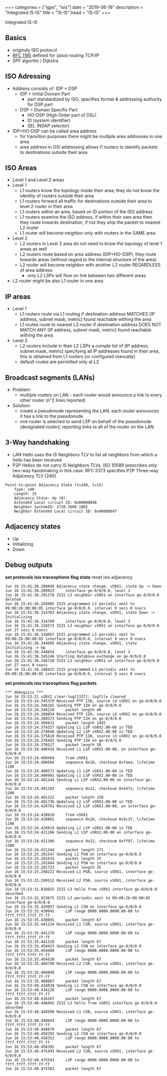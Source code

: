 +++
categories = ["igps", "isis"]
date = "2019-06-16"
description = "Integrated IS-IS"
title = "IS-IS"
head = "IS-IS"
+++

Integrated IS-IS

## Basics

* originaly ISO protocol
* [RFC 1195](https://tools.ietf.org/pdf/rfc1195.pdf) defined for (also) routing TCP/IP
* SPF algoritm / Dijkstra

## ISO Adressing

* Address consists of: IDP + DSP
    * IDP = Initial Domain Part
        * part standardized by ISO, specifies format & addressing authority for DSP part 
    * DSP = Domain Specific Part
        * HO-DSP (High Order part of DSL)
        * ID (system identifier)
        * SEL (NSAP selector)
* IDP+HO-DSP can be called area address
    * for transition purposes there might be multiple area addresses in one area
    * area address in OSI addressing allows l1 routers to identify packets to destinations outside their area


## ISO Areas

* Level 1 and Level 2 areas
* Level 1 
    * L1 routers know the topology inside their area; they do not know the identity of routers outside their area
    * L1 routers forward all traffic for destinations outside their area to level 2 router in their area
    * L1 routers within an area, based on ID portion of the ISO address
    * L1 routers examine the ISO address, if within their own area then they route towards destination, if not they ship the packet to nearest L2 router 
    * L1 router will become neighbor only with routers in the SAME area
* Level 2
    * L2 routers in Level 2 area do not need to know the topology of level 1 areas as well
    * L2 routers route based on area address (IDP+HO-DSP), they route towards areas (without regard to the internal structure of the area)
    * L2 router will become neighbor with another L2 router REGARDLESS of area address
        * only L2 LSPs will flow on link between two different areas
* L2 router might be also L1 router in one area  

## IP areas

* Level 1
    * L1 routers route via L1 routing if destination address MATCHES [IP address, subnet mask, metric] found reachable withing the area
    * L1 routes route to nearest L2 router if destination address DOES NOT MATCH ANY [IP address, subnet mask, metric] found reachable withing the area
* Level 2
    * L2 routers include in their L2 LSPs a comple list of  [IP address, subnet mask, metric] specifying all IP addresses found in their area, this is obtained from L1 routers (or configured manually)
    * default routes are permitted only at L2

## Broadcast segments (LANs)

* Problem:
    * multiple routers on LAN - each router would announce a link to every other router (n^2 links reported)
* Solution:
    * create a pseudonode representing the LAN, each router announces it has a link to the pseudonode
    * one router is selected to send LSP on behalf of the pseudonode (designated router); reporting links to all of the router on the LAN

## 3-Way handshaking

* LAN Hello uses the IS Neighbors TLV to list all neighbors from which a hello has been received
* P2P Hellos do not carry IS Neighbors TLVs. ISO 10589 prescribes only two-way handshaking in this case. RFC 3373 specifies P2P Three-way Adjacency TLV (240)

```
Point-to-point Adjacency State (t=240, l=15)
    Type: 240
    Length: 15
    Adjacency State: Up (0)
    Extended Local circuit ID: 0x00000048
    Neighbor SystemID: 1720.1600.1002
    Neighbor Extended Local circuit ID: 0x00000047
```


## Adjacency states

* Up
* Initializing
* Down

## Debug outputs

**set protocols isis traceoptions flag state**
reset isis adjacency
```
Jun 16 15:41:36.289849 Adjacency state change, vSRX1, state Up -> Down
Jun 16 15:41:36.289923     interface ge-0/0/0.0, level 3
Jun 16 15:41:36.291278 ISIS L3 neighbor vSRX1 on interface ge-0/0/0.0 deleted
Jun 16 15:41:36.293005 ISIS programmed L3 periodic xmit to 09:00:2b:00:00:05 interface ge-0/0/0.0, interval 9 secs 0 nsecs
Jun 16 15:41:36.314703 Adjacency state change, vSRX1, state Down -> Initializing
Jun 16 15:41:36.314769     interface ge-0/0/0.0, level 3
Jun 16 15:41:36.316573 ISIS L3 neighbor vSRX1 on interface ge-0/0/0.0 set 27 secs 0 nsecs
Jun 16 15:41:36.318667 ISIS programmed L3 periodic xmit to 09:00:2b:00:00:05 interface ge-0/0/0.0, interval 9 secs 0 nsecs
Jun 16 15:41:36.344605 Adjacency state change, vSRX1, state Initializing -> Up
Jun 16 15:41:36.344654     interface ge-0/0/0.0, level 3
Jun 16 15:41:36.345246 Starting database exchange on ge-0/0/0.0
Jun 16 15:41:36.346720 ISIS L3 neighbor vSRX1 on interface ge-0/0/0.0 set 27 secs 0 nsecs
Jun 16 15:41:36.348422 ISIS programmed L3 periodic xmit to 09:00:2b:00:00:05 interface ge-0/0/0.0, interval 9 secs 0 nsecs
```

**set protocols isis traceoptions flag packets**
```
*** debugisis ***
Jun 16 15:53:21 vSRX2 clear-log[1337]: logfile cleared
Jun 16 15:53:24.345379 Received PTP IIH, source id vSRX1 on ge-0/0/0.0
Jun 16 15:53:24.346181 Sending PTP IIH on ge-0/0/0.0
Jun 16 15:53:24.346226     packet length 48
Jun 16 15:53:24.360054 Received PTP IIH, source id vSRX1 on ge-0/0/0.0
Jun 16 15:53:24.360373 Sending PTP IIH on ge-0/0/0.0
Jun 16 15:53:24.360431     packet length 1492
Jun 16 15:53:24.374327 Updating L1 LSP vSRX2.00-00 in TED
Jun 16 15:53:24.374646 Updating L2 LSP vSRX2.00-00 in TED
Jun 16 15:53:24.375810 Received PTP IIH, source id vSRX1 on ge-0/0/0.0
Jun 16 15:53:24.376482 Sending PTP IIH on ge-0/0/0.0
Jun 16 15:53:24.376527     packet length 58
Jun 16 15:53:24.400416 Received L1 LSP vSRX1.00-00, on interface ge-0/0/0.0
Jun 16 15:53:24.400464     from vSRX1
Jun 16 15:53:24.400504     sequence 0x10, checksum 0xfaea, lifetime 1198
Jun 16 15:53:24.400571 Updating L1 LSP vSRX1.00-00 in TED
Jun 16 15:53:24.400901 Updating L1 LSP vSRX2.00-00 in TED
Jun 16 15:53:24.401244 Sending L1 LSP vSRX2.00-00 on interface ge-0/0/0.0
Jun 16 15:53:24.401283     sequence 0x12, checksum 0xe4fa, lifetime 1200
Jun 16 15:53:24.401322     packet length 150
Jun 16 15:53:24.401736 Updating L2 LSP vSRX2.00-00 in TED
Jun 16 15:53:24.420761 Received L2 LSP vSRX1.00-00, on interface ge-0/0/0.0
Jun 16 15:53:24.420810     from vSRX1
Jun 16 15:53:24.420861     sequence 0x10, checksum 0x5c3f, lifetime 1198
Jun 16 15:53:24.420919 Updating L2 LSP vSRX1.00-00 in TED
Jun 16 15:53:24.421266 Sending L2 LSP vSRX2.00-00 on interface ge-0/0/0.0
Jun 16 15:53:24.421306     sequence 0x12, checksum 0xff97, lifetime 1200
Jun 16 15:53:24.421344     packet length 171
Jun 16 15:53:25.281547 Sending L1 PSN on interface ge-0/0/0.0
Jun 16 15:53:25.281635     packet length 35
Jun 16 15:53:25.281684 Sending L2 PSN on interface ge-0/0/0.0
Jun 16 15:53:25.281723     packet length 35
Jun 16 15:53:25.298222 Received L1 PSN, source vSRX1, interface ge-0/0/0.0
Jun 16 15:53:25.299512 Received L2 PSN, source vSRX1, interface ge-0/0/0.0
Jun 16 15:53:31.810825 ISIS L3 hello from vSRX1 interface ge-0/0/0.0 absorbed
Jun 16 15:53:32.923675 ISIS L3 periodic xmit to 09:00:2b:00:00:05 interface ge-0/0/0.0
Jun 16 15:53:35.429957 Sending L1 CSN on interface ge-0/0/0.0
Jun 16 15:53:35.430041     LSP range 0000.0000.0000.00-00 to ffff.ffff.ffff.ff-ff
Jun 16 15:53:35.430091     packet length 67
Jun 16 15:53:35.441234 Received L1 CSN, source vSRX1, interface ge-0/0/0.0
Jun 16 15:53:35.441279     LSP range 0000.0000.0000.00-00 to ffff.ffff.ffff.ff-ff
Jun 16 15:53:35.441318     packet length 67
Jun 16 15:53:35.454423 Sending L2 CSN on interface ge-0/0/0.0
Jun 16 15:53:35.454480     LSP range 0000.0000.0000.00-00 to ffff.ffff.ffff.ff-ff
Jun 16 15:53:35.454520     packet length 67
Jun 16 15:53:35.460799 Received L2 CSN, source vSRX1, interface ge-0/0/0.0
Jun 16 15:53:35.460849     LSP range 0000.0000.0000.00-00 to ffff.ffff.ffff.ff-ff
Jun 16 15:53:35.460887     packet length 67
Jun 16 15:53:40.434039 Sending L1 CSN on interface ge-0/0/0.0
Jun 16 15:53:40.434126     LSP range 0000.0000.0000.00-00 to ffff.ffff.ffff.ff-ff
Jun 16 15:53:40.434167     packet length 67
Jun 16 15:53:40.446845 ISIS L3 hello from vSRX1 interface ge-0/0/0.0 absorbed
Jun 16 15:53:40.448599 Received L1 CSN, source vSRX1, interface ge-0/0/0.0
Jun 16 15:53:40.448641     LSP range 0000.0000.0000.00-00 to ffff.ffff.ffff.ff-ff
Jun 16 15:53:40.448679     packet length 67
Jun 16 15:53:40.458292 Sending L2 CSN on interface ge-0/0/0.0
Jun 16 15:53:40.458352     LSP range 0000.0000.0000.00-00 to ffff.ffff.ffff.ff-ff
Jun 16 15:53:40.458392     packet length 67
Jun 16 15:53:40.475493 Received L2 CSN, source vSRX1, interface ge-0/0/0.0
Jun 16 15:53:40.475543     LSP range 0000.0000.0000.00-00 to ffff.ffff.ffff.ff-ff
Jun 16 15:53:40.475583     packet length 67
```